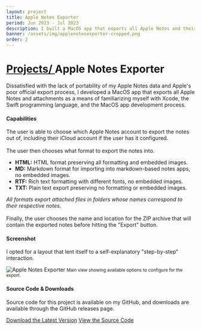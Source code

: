 ```yaml
---
layout: project
title: Apple Notes Exporter
period: Jun 2023 - Jul 2023
description: I built a MacOS app that exports all Apple Notes and their associated attachments.
banner: /assets/img/applenotesexporter-cropped.png
order: 2
---
```


<h1 class="px-4"><span class="h4 text-secondary"><a href="{{ '/projects/' | relative_url }}"><i class="fas fa-folder-open mr-2"></i>Projects/ </a></span>Apple Notes Exporter</h1>

<div class="card bg-primary shadow-soft border-light mb-4">
  <div class="card-body">
    <p class="card-text">
      Dissatisfied with the lack of portability of my Apple Notes data and Apple's poor official export process,
      I developed a MacOS app that exports all Apple Notes and attachments as a means of familiarizing myself with Xcode,
      the Swift programming language, and the MacOS app development process.
    </p>
  </div>
</div>

<div class="card bg-primary shadow-soft border-light mb-4">
  <div class="card-body">
    <h4>Capabilities</h4>
    <p class="card-text">
      The user is able to choose which Apple Notes account to export the notes out of, including their iCloud account if the user has it configured.
      <br />
      <br />
      The user then chooses what format to export the notes into.
    </p>
    <ul class="card-text">
      <li><b>HTML:</b> HTML format preserving all formatting and embedded images.</li>
      <li><b>MD:</b> Markdown format for importing into markdown-based notes apps, no embedded images.</li>
      <li><b>RTF:</b> Rich text formatting with different fonts, no embedded images.</li>
      <li><b>TXT:</b> Plain text export preserving no formatting or embedded images.</li>
    </ul>
    <p class="card-text">
      <i>All formats export attached files in folders whose names correspond to their respective notes.</i>
      <br />
      <br />
      Finally, the user chooses the name and location for the ZIP archive that will contain the exported notes before hitting the "Export" button.
    </p>
  </div>
</div>

<div class="card bg-primary shadow-soft border-light mb-4">
  <div class="card-body">
    <h4>Screenshot</h4>
    <p class="card-text">
      I opted for a layout that lent itself to a self-explanatory "step-by-step" interaction.
    </p>
    <img src="{{ '/assets/img/applenotesexporter.png' | relative_url }}" alt="Apple Notes Exporter" class="img-responsive rounded shadow-light" />
    <small>Main view showing available options to configure for the export.</small>
  </div>
</div>

<div class="card bg-primary shadow-soft border-light mb-4">
  <div class="card-body">
    <h4>Source Code & Downloads</h4>
    <p class="card-text">
      Source code for this project is available on my GitHub, and downloads are available through the GitHub releases page.
    </p>
    <a href="https://github.com/kzaremski/apple-notes-exporter/releases/latest" target="_blank" rel="noreferrer" class="d-block text-secondary">Download the Latest Version</a>
    <a href="https://github.com/kzaremski/apple-notes-exporter" target="_blank" rel="noreferrer" class="d-block text-secondary">View the Source Code</a>
  </div>
</div>
